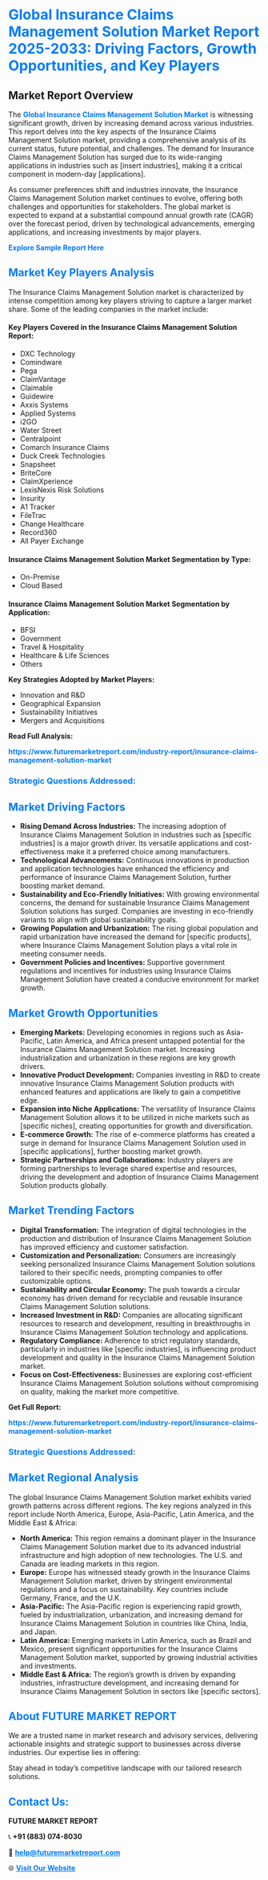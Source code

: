 <h1 style="color: #007BFF;">Global Insurance Claims Management Solution Market Report 2025-2033: Driving Factors, Growth Opportunities, and Key Players</h1>

<section id="overview">
<h2>Market Report Overview</h2>
<p>The <a href="https://www.futuremarketreport.com/industry-report/insurance-claims-management-solution-market" style="color: #007BFF; text-decoration: none;"><strong>Global Insurance Claims Management Solution Market</strong></a> is witnessing significant growth, driven by increasing demand across various industries. This report delves into the key aspects of the Insurance Claims Management Solution market, providing a comprehensive analysis of its current status, future potential, and challenges. The demand for Insurance Claims Management Solution has surged due to its wide-ranging applications in industries such as [insert industries], making it a critical component in modern-day [applications].</p>
<p>As consumer preferences shift and industries innovate, the Insurance Claims Management Solution market continues to evolve, offering both challenges and opportunities for stakeholders. The global market is expected to expand at a substantial compound annual growth rate (CAGR) over the forecast period, driven by technological advancements, emerging applications, and increasing investments by major players.</p>
</section>

<section id="overview">
<p><a href="https://www.futuremarketreport.com/request-sample/reportId=51922" style="color: #007BFF; text-decoration: none;"><strong>Explore Sample Report Here</strong></a></p>
</section>

<section id="key-players">
<h2 style="color: #007BFF;">Market Key Players Analysis</h2>
<p>The Insurance Claims Management Solution market is characterized by intense competition among key players striving to capture a larger market share. Some of the leading companies in the market include:</p>
<h4>Key Players Covered in the Insurance Claims Management Solution Report:</h4>
<ul><li>DXC Technology</li><li>Comindware</li><li>Pega</li><li>ClaimVantage</li><li>Claimable</li><li>Guidewire</li><li>Axxis Systems</li><li>Applied Systems</li><li>i2GO</li><li>Water Street</li><li>Centralpoint</li><li>Comarch Insurance Claims</li><li>Duck Creek Technologies</li><li>Snapsheet</li><li>BriteCore</li><li>ClaimXperience</li><li>LexisNexis Risk Solutions</li><li>Insurity</li><li>A1 Tracker</li><li>FileTrac</li><li>Change Healthcare</li><li>Record360</li><li>All Payer Exchange</li></ul>
<h4>Insurance Claims Management Solution Market Segmentation by Type:</h4>
<ul><li>On-Premise</li><li>Cloud Based</li></ul>

<h4>Insurance Claims Management Solution Market Segmentation by Application:</h4>
<ul><li>BFSI</li><li>Government</li><li>Travel &amp; Hospitality</li><li>Healthcare &amp; Life Sciences</li><li>Others</li></ul>
<p><strong>Key Strategies Adopted by Market Players:</strong></p>
<ul>
<li>Innovation and R&D</li>
<li>Geographical Expansion</li>
<li>Sustainability Initiatives</li>
<li>Mergers and Acquisitions</li>
</ul>
</section>

<section>
<p><strong>Read Full Analysis: </strong></p><a href="https://www.futuremarketreport.com/industry-report/insurance-claims-management-solution-market" style="color: #007BFF; text-decoration: none;"><strong>https://www.futuremarketreport.com/industry-report/insurance-claims-management-solution-market</strong></a>
<h3 style="color: #007BFF;">Strategic Questions Addressed:</h3>
</section>

<section id="driving-factors">
<h2 style="color: #007BFF;">Market Driving Factors</h2>
<ul>
<li><strong>Rising Demand Across Industries:</strong> The increasing adoption of Insurance Claims Management Solution in industries such as [specific industries] is a major growth driver. Its versatile applications and cost-effectiveness make it a preferred choice among manufacturers.</li>
<li><strong>Technological Advancements:</strong> Continuous innovations in production and application technologies have enhanced the efficiency and performance of Insurance Claims Management Solution, further boosting market demand.</li>
<li><strong>Sustainability and Eco-Friendly Initiatives:</strong> With growing environmental concerns, the demand for sustainable Insurance Claims Management Solution solutions has surged. Companies are investing in eco-friendly variants to align with global sustainability goals.</li>
<li><strong>Growing Population and Urbanization:</strong> The rising global population and rapid urbanization have increased the demand for [specific products], where Insurance Claims Management Solution plays a vital role in meeting consumer needs.</li>
<li><strong>Government Policies and Incentives:</strong> Supportive government regulations and incentives for industries using Insurance Claims Management Solution have created a conducive environment for market growth.</li>
</ul>
</section>

<section id="growth-opportunities">
<h2 style="color: #007BFF;">Market Growth Opportunities</h2>
<ul>
<li><strong>Emerging Markets:</strong> Developing economies in regions such as Asia-Pacific, Latin America, and Africa present untapped potential for the Insurance Claims Management Solution market. Increasing industrialization and urbanization in these regions are key growth drivers.</li>
<li><strong>Innovative Product Development:</strong> Companies investing in R&D to create innovative Insurance Claims Management Solution products with enhanced features and applications are likely to gain a competitive edge.</li>
<li><strong>Expansion into Niche Applications:</strong> The versatility of Insurance Claims Management Solution allows it to be utilized in niche markets such as [specific niches], creating opportunities for growth and diversification.</li>
<li><strong>E-commerce Growth:</strong> The rise of e-commerce platforms has created a surge in demand for Insurance Claims Management Solution used in [specific applications], further boosting market growth.</li>
<li><strong>Strategic Partnerships and Collaborations:</strong> Industry players are forming partnerships to leverage shared expertise and resources, driving the development and adoption of Insurance Claims Management Solution products globally.</li>
</ul>
</section>

<section id="trending-factors">
<h2 style="color: #007BFF;">Market Trending Factors</h2>
<ul>
<li><strong>Digital Transformation:</strong> The integration of digital technologies in the production and distribution of Insurance Claims Management Solution has improved efficiency and customer satisfaction.</li>
<li><strong>Customization and Personalization:</strong> Consumers are increasingly seeking personalized Insurance Claims Management Solution solutions tailored to their specific needs, prompting companies to offer customizable options.</li>
<li><strong>Sustainability and Circular Economy:</strong> The push towards a circular economy has driven demand for recyclable and reusable Insurance Claims Management Solution solutions.</li>
<li><strong>Increased Investment in R&D:</strong> Companies are allocating significant resources to research and development, resulting in breakthroughs in Insurance Claims Management Solution technology and applications.</li>
<li><strong>Regulatory Compliance:</strong> Adherence to strict regulatory standards, particularly in industries like [specific industries], is influencing product development and quality in the Insurance Claims Management Solution market.</li>
<li><strong>Focus on Cost-Effectiveness:</strong> Businesses are exploring cost-efficient Insurance Claims Management Solution solutions without compromising on quality, making the market more competitive.</li>
</ul>
</section>

<section>
<p><strong>Get Full Report: </strong></p><a href="https://www.futuremarketreport.com/industry-report/insurance-claims-management-solution-market" style="color: #007BFF; text-decoration: none;"><strong>https://www.futuremarketreport.com/industry-report/insurance-claims-management-solution-market</strong></a>
<h3 style="color: #007BFF;">Strategic Questions Addressed:</h3>
</section>


<section id="regional-analysis">
<h2 style="color: #007BFF;">Market Regional Analysis</h2>
<p>The global Insurance Claims Management Solution market exhibits varied growth patterns across different regions. The key regions analyzed in this report include North America, Europe, Asia-Pacific, Latin America, and the Middle East & Africa:</p>
<ul>
<li><strong>North America:</strong> This region remains a dominant player in the Insurance Claims Management Solution market due to its advanced industrial infrastructure and high adoption of new technologies. The U.S. and Canada are leading markets in this region.</li>
<li><strong>Europe:</strong> Europe has witnessed steady growth in the Insurance Claims Management Solution market, driven by stringent environmental regulations and a focus on sustainability. Key countries include Germany, France, and the U.K.</li>
<li><strong>Asia-Pacific:</strong> The Asia-Pacific region is experiencing rapid growth, fueled by industrialization, urbanization, and increasing demand for Insurance Claims Management Solution in countries like China, India, and Japan.</li>
<li><strong>Latin America:</strong> Emerging markets in Latin America, such as Brazil and Mexico, present significant opportunities for the Insurance Claims Management Solution market, supported by growing industrial activities and investments.</li>
<li><strong>Middle East & Africa:</strong> The region’s growth is driven by expanding industries, infrastructure development, and increasing demand for Insurance Claims Management Solution in sectors like [specific sectors].</li>
</ul>
</section>

<footer>
<h2 style="color: #007BFF;">About FUTURE MARKET REPORT</h2>
<p>We are a trusted name in market research and advisory services, delivering actionable insights and strategic support to businesses across diverse industries. Our expertise lies in offering:</p>

<p>Stay ahead in today’s competitive landscape with our tailored research solutions.</p>

<h2 style="color: #007BFF;">Contact Us:</h2>
<p><strong>FUTURE MARKET REPORT</strong></p>
<p>📞 <strong>+91 (883) 074-8030</strong></p>
<p>📧 <strong><a href="mailto:help@futuremarketreport.com" style="color: #007BFF;">help@futuremarketreport.com</a></strong></p>
<p>🌐 <strong><a href="https://www.futuremarketreport.com/" style="color: #007BFF;">Visit Our Website</a></strong></p>
</footer>